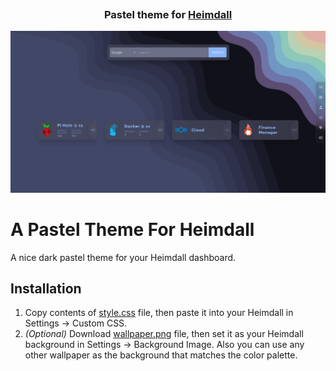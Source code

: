 <h3 align="center">
	<img src="https://raw.githubusercontent.com/catppuccin/catppuccin/main/assets/misc/transparent.png" height="30" width="0px"/>
	Pastel theme for <a href="https://github.com/linuxserver/Heimdall/">Heimdall</a>
	<img src="https://raw.githubusercontent.com/catppuccin/catppuccin/main/assets/misc/transparent.png" height="30" width="0px"/>
</h3>

<p align="center">
	<img src="preview.png">
</p>

# A Pastel Theme For Heimdall

A nice dark pastel theme for your Heimdall dashboard.

## Installation

1. Copy contents of [style.css]([https://github.com/](https://github.com/TheDev42/Pastel-Heimdall-Theme/blob/main/style.css)) file, then paste it into your Heimdall in Settings -> Custom CSS.
2. _(Optional)_ Download [wallpaper.png]([https://github.com/](https://github.com/TheDev42/Pastel-Heimdall-Theme/blob/main/wallpaper.png)) file, then set it as your Heimdall background in Settings -> Background Image. Also you can use any other wallpaper as the background that matches the color palette.
